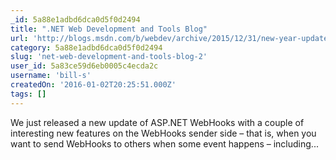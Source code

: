 ```yaml
---
_id: 5a88e1adbd6dca0d5f0d2494
title: ".NET Web Development and Tools Blog"
url: 'http://blogs.msdn.com/b/webdev/archive/2015/12/31/new-year-updates-to-asp-net-webhooks-preview.aspx'
category: 5a88e1adbd6dca0d5f0d2494
slug: 'net-web-development-and-tools-blog-2'
user_id: 5a83ce59d6eb0005c4ecda2c
username: 'bill-s'
createdOn: '2016-01-02T20:25:51.000Z'
tags: []
---
```


We just released a new update of ASP.NET WebHooks with a couple of interesting new features on the WebHooks sender side – that is, when you want to send WebHooks to others when some event happens – including...
